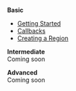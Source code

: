 **Basic**
* [Getting Started](tutorials/Getting_Started)
* [Callbacks](tutorials/Callbacks)
* [Creating a Region](tutorials/Creating_a_Region)

**Intermediate**  
Coming soon

**Advanced**  
Coming soon
